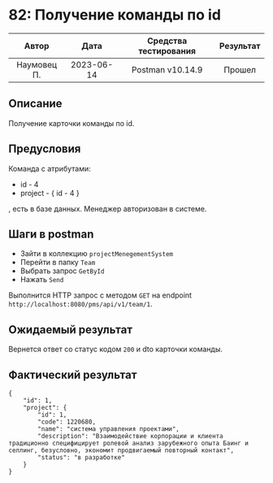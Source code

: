 # 82: Получение команды по id

|    Автор    |    Дата    | Средства тестирования | Результат |
|:-----------:|:----------:|:---------------------:|:---------:|
| Наумовец П. | 2023-06-14 |   Postman v10.14.9    |  Прошел   |

## Описание

Получение карточки команды по id.

## Предусловия

Команда с атрибутами:

* id - 4
* project - {
  id - 4
  }

, есть в базе данных. Менеджер авторизован в системе.

## Шаги в postman

* Зайти в коллекцию `projectMenegementSystem`
* Перейти в папку `Team`
* Выбрать запрос `GetById`
* Нажать `Send`

Выполнится HTTP запрос с методом `GET` на endpoint `http://localhost:8080/pms/api/v1/team/1`.

## Ожидаемый результат

Вернется ответ со статус кодом `200` и dto карточки команды.

## Фактический результат

```
{
    "id": 1,
    "project": {
        "id": 1,
        "code": 1220680,
        "name": "система управления проектами",
        "description": "Взаимодействие корпорации и клиента традиционно специфицирует ролевой анализ зарубежного опыта Баинг и селлинг, безусловно, экономит продвигаемый повторный контакт",
        "status": "в разработке"
    }
}
```

